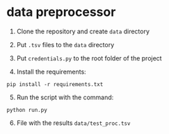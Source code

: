 # data preprocessor

1) Clone the repository and create `data` directory

2) Put `.tsv` files to the `data` directory

3) Put `credentials.py` to the root folder of the project

4) Install the requirements: 

`pip install -r requirements.txt`

5) Run the script with the command: 

`python run.py`

6) File with the results `data/test_proc.tsv`
